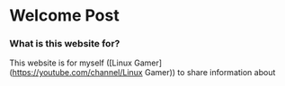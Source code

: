 # Welcome Post
### What is this website for?
This website is for myself ([Linux Gamer](https://youtube.com/channel/Linux Gamer)) to share information about 